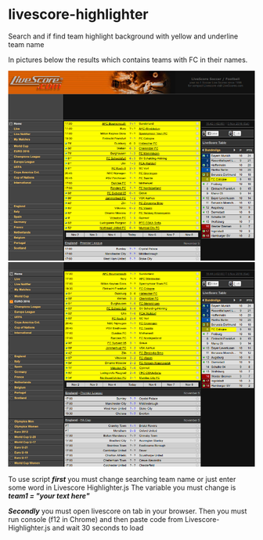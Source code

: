 # livescore-highlighter
Search and if find team highlight background with yellow and underline team name


<p>In pictures below the results which contains teams with FC in their names.</p>


<img src="screenshot1.png" alt="result picture one" />
<img src="screenshot2.png" alt="result picture one" />

<p>To use script <strong><em>first</em></strong> you must change searching team name or just enter some word in Livescore Highlighter.js The variable you must change is <strong><em>team1 = "your text here"</em></strong></p>

<p><strong><em>Secondly</em></strong> you must open livescore on tab in your browser. Then you must run console (f12 in Chrome) and then paste code from Livescore-Highlighter.js and wait 30 seconds to load</p>
